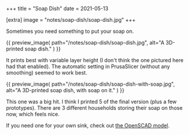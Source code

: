 +++
title = "Soap Dish"
date = 2021-05-13

[extra]
image = "notes/soap-dish/soap-dish.jpg"
+++

Sometimes you need something to put your soap on.

{{
    preview_image(
        path="/notes/soap-dish/soap-dish.jpg",
        alt="A 3D-printed soap dish."
    )
}}

It prints best with variable layer height (I don't think the one pictured here had that enabled). The automatic setting in PrusaSlicer (without any smoothing) seemed to work best.

{{
    preview_image(
        path="/notes/soap-dish/soap-dish-with-soap.jpg",
        alt="A 3D-printed soap dish, with soap on it."
    )
}}

This one was a big hit. I think I printed 5 of the final version (plus a few prototypes). There are 3 different households storing their soap on those now, which feels nice.

If you need one for your own sink, check out [the OpenSCAD model](soap-dish.zip).
